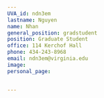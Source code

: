 ```yaml
---
UVA_id: ndn3em
lastname: Nguyen
name: Nhan
general_position: gradstudent
position: Graduate Student
office: 114 Kerchof Hall
phone: 434-243-8968
email: ndn3em@virginia.edu
image:
personal_page:


---
```

